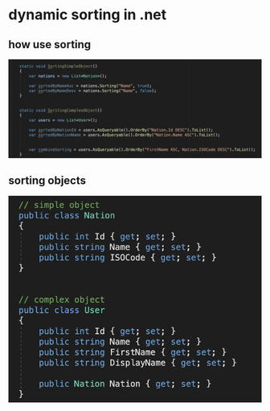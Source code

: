 # dynamic sorting in .net

## how use sorting
![](pics/sorting.png)

## sorting objects
![](pics/object.png)
